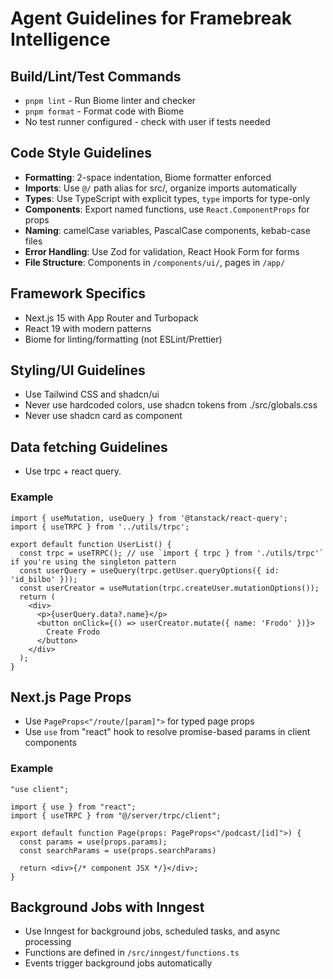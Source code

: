 # Agent Guidelines for Framebreak Intelligence

## Build/Lint/Test Commands
- `pnpm lint` - Run Biome linter and checker
- `pnpm format` - Format code with Biome
- No test runner configured - check with user if tests needed

## Code Style Guidelines
- **Formatting**: 2-space indentation, Biome formatter enforced
- **Imports**: Use `@/` path alias for src/, organize imports automatically
- **Types**: Use TypeScript with explicit types, `type` imports for type-only
- **Components**: Export named functions, use `React.ComponentProps` for props
- **Naming**: camelCase variables, PascalCase components, kebab-case files
- **Error Handling**: Use Zod for validation, React Hook Form for forms
- **File Structure**: Components in `/components/ui/`, pages in `/app/`

## Framework Specifics
- Next.js 15 with App Router and Turbopack
- React 19 with modern patterns
- Biome for linting/formatting (not ESLint/Prettier)

## Styling/UI Guidelines
- Use Tailwind CSS and shadcn/ui
- Never use hardcoded colors, use shadcn tokens from ./src/globals.css
- Never use shadcn card as component

## Data fetching Guidelines
- Use trpc + react query.
### Example

```tsx
import { useMutation, useQuery } from '@tanstack/react-query';
import { useTRPC } from '../utils/trpc';

export default function UserList() {
  const trpc = useTRPC(); // use `import { trpc } from './utils/trpc'` if you're using the singleton pattern
  const userQuery = useQuery(trpc.getUser.queryOptions({ id: 'id_bilbo' }));
  const userCreator = useMutation(trpc.createUser.mutationOptions());
  return (
    <div>
      <p>{userQuery.data?.name}</p>
      <button onClick={() => userCreator.mutate({ name: 'Frodo' })}>
        Create Frodo
      </button>
    </div>
  );
}
```

## Next.js Page Props
- Use `PageProps<"/route/[param]">` for typed page props
- Use `use` from "react" hook to resolve promise-based params in client components

### Example

```tsx
"use client";

import { use } from "react";
import { useTRPC } from "@/server/trpc/client";

export default function Page(props: PageProps<"/podcast/[id]">) {
  const params = use(props.params);
  const searchParams = use(props.searchParams)

  return <div>{/* component JSX */}</div>;
}
```

## Background Jobs with Inngest
- Use Inngest for background jobs, scheduled tasks, and async processing
- Functions are defined in `/src/inngest/functions.ts`
- Events trigger background jobs automatically

